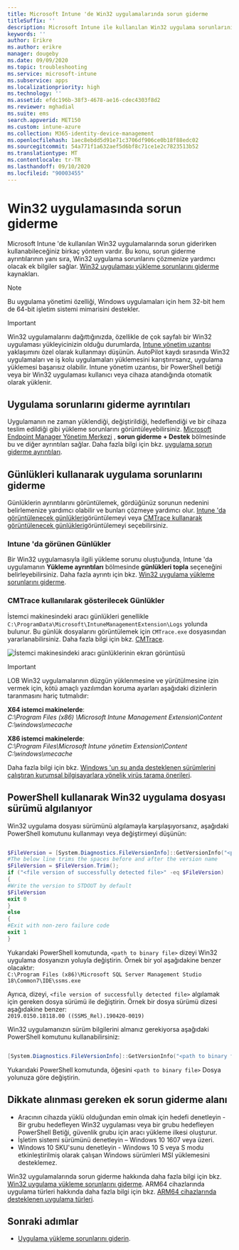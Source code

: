 ```yaml
---
title: Microsoft Intune 'de Win32 uygulamalarında sorun giderme
titleSuffix: ''
description: Microsoft Intune ile kullanılan Win32 uygulama sorunlarını gidermek için en yaygın yöntemler hakkında bilgi edinin.
keywords: ''
author: Erikre
ms.author: erikre
manager: dougeby
ms.date: 09/09/2020
ms.topic: troubleshooting
ms.service: microsoft-intune
ms.subservice: apps
ms.localizationpriority: high
ms.technology: ''
ms.assetid: efdc196b-38f3-4678-ae16-cdec4303f8d2
ms.reviewer: mghadial
ms.suite: ems
search.appverid: MET150
ms.custom: intune-azure
ms.collection: M365-identity-device-management
ms.openlocfilehash: 1aec8ebdd5d91e71c3706df906ce0b18f88edc02
ms.sourcegitcommit: 54a771f1a632aef5d6bf8c71ce1e2c7823513b52
ms.translationtype: MT
ms.contentlocale: tr-TR
ms.lasthandoff: 09/10/2020
ms.locfileid: "90003455"
---
```

# <a name="troubleshoot-win32-app-issues"></a>Win32 uygulamasında sorun giderme

Microsoft Intune 'de kullanılan Win32 uygulamalarında sorun giderirken kullanabileceğiniz birkaç yöntem vardır. Bu konu, sorun giderme ayrıntılarının yanı sıra, Win32 uygulama sorunlarını çözmenize yardımcı olacak ek bilgiler sağlar.  [Win32 uygulaması yükleme sorunlarını giderme](troubleshoot-app-install.md#win32-app-installation-troubleshooting) kaynakları.

> [!NOTE]
> Bu uygulama yönetimi özelliği, Windows uygulamaları için hem 32-bit hem de 64-bit işletim sistemi mimarisini destekler.

> [!IMPORTANT]
> Win32 uygulamalarını dağıttığınızda, özellikle de çok sayfalı bir Win32 uygulaması yükleyicinizin olduğu durumlarda, [Intune yönetim uzantısı](../apps/intune-management-extension.md) yaklaşımını özel olarak kullanmayı düşünün. AutoPilot kaydı sırasında Win32 uygulamaları ve iş kolu uygulamaları yüklemesini karıştırırsanız, uygulama yüklemesi başarısız olabilir. Intune yönetim uzantısı, bir PowerShell betiği veya bir Win32 uygulaması kullanıcı veya cihaza atandığında otomatik olarak yüklenir.

## <a name="app-troubleshooting-details"></a>Uygulama sorunlarını giderme ayrıntıları

Uygulamanın ne zaman yüklendiği, değiştirildiği, hedeflendiği ve bir cihaza teslim edildiği gibi yükleme sorunlarını görüntüleyebilirsiniz. [Microsoft Endpoint Manager Yönetim Merkezi](https://go.microsoft.com/fwlink/?linkid=2109431) , **sorun giderme + Destek** bölmesinde bu ve diğer ayrıntıları sağlar. Daha fazla bilgi için bkz. [uygulama sorun giderme ayrıntıları](troubleshoot-app-install.md#app-troubleshooting-details).

## <a name="troubleshoot-app-issues-using-logs"></a>Günlükleri kullanarak uygulama sorunlarını giderme

Günlüklerin ayrıntılarını görüntülemek, gördüğünüz sorunun nedenini belirlemenize yardımcı olabilir ve bunları çözmeye yardımcı olur. [Intune 'da görüntülenecek günlükleri](apps-win32-troubleshoot.md#logs-displayed-in-intune)görüntülemeyi veya [CMTrace kullanarak görüntülenecek günlükleri](apps-win32-troubleshoot.md#logs-displayed-using-cmtrace)görüntülemeyi seçebilirsiniz. 

### <a name="logs-displayed-in-intune"></a>Intune 'da görünen Günlükler

Bir Win32 uygulamasıyla ilgili yükleme sorunu oluştuğunda, Intune 'da uygulamanın **Yükleme ayrıntıları** bölmesinde **günlükleri topla** seçeneğini belirleyebilirsiniz. Daha fazla ayrıntı için bkz. [Win32 uygulama yükleme sorunlarını giderme](troubleshoot-app-install.md#win32-app-installation-troubleshooting).

### <a name="logs-displayed-using-cmtrace"></a>CMTrace kullanılarak gösterilecek Günlükler

İstemci makinesindeki aracı günlükleri genellikle `C:\ProgramData\Microsoft\IntuneManagementExtension\Logs` yolunda bulunur. Bu günlük dosyalarını görüntülemek için `CMTrace.exe` dosyasından yararlanabilirsiniz. Daha fazla bilgi için bkz. [CMTrace](https://docs.microsoft.com/configmgr/core/support/cmtrace).

![İstemci makinesindeki aracı günlüklerinin ekran görüntüsü](./media/apps-win32-app-management/apps-win32-app-10.png)

> [!IMPORTANT]
> LOB Win32 uygulamalarının düzgün yüklenmesine ve yürütülmesine izin vermek için, kötü amaçlı yazılımdan koruma ayarları aşağıdaki dizinlerin taranmasını hariç tutmalıdır:<p>
> **X64 istemci makinelerde**:<br>
> *C:\Program Files (x86) \Microsoft Intune Management Extension\Content*<br>
> *C:\windows\ımecache*
>  
> **X86 istemci makinelerde**:<br>
> *C:\Program Files\Microsoft Intune yönetim Extension\Content*<br>
> *C:\windows\ımecache*
>
> Daha fazla bilgi için bkz. [Windows 'un şu anda desteklenen sürümlerini çalıştıran kurumsal bilgisayarlara yönelik virüs tarama önerileri](https://support.microsoft.com/help/822158/virus-scanning-recommendations-for-enterprise-computers).

## <a name="detecting-the-win32-app-file-version-using-powershell"></a>PowerShell kullanarak Win32 uygulama dosyası sürümü algılanıyor

Win32 uygulama dosyası sürümünü algılamayla karşılaşıyorsanız, aşağıdaki PowerShell komutunu kullanmayı veya değiştirmeyi düşünün:

``` PowerShell

$FileVersion = [System.Diagnostics.FileVersionInfo]::GetVersionInfo("<path to binary file>").FileVersion
#The below line trims the spaces before and after the version name
$FileVersion = $FileVersion.Trim();
if ("<file version of successfully detected file>" -eq $FileVersion)
{
#Write the version to STDOUT by default
$FileVersion
exit 0
}
else
{
#Exit with non-zero failure code
exit 1
}
```

Yukarıdaki PowerShell komutunda, `<path to binary file>` dizeyi Win32 uygulama dosyanızın yoluyla değiştirin. Örnek bir yol aşağıdakine benzer olacaktır:<br>
`C:\Program Files (x86)\Microsoft SQL Server Management Studio 18\Common7\IDE\ssms.exe`

Ayrıca, dizeyi, `<file version of successfully detected file>` algılamak için gereken dosya sürümü ile değiştirin. Örnek bir dosya sürümü dizesi aşağıdakine benzer:<br>
`2019.0150.18118.00 ((SSMS_Rel).190420-0019)`

Win32 uygulamanızın sürüm bilgilerini almanız gerekiyorsa aşağıdaki PowerShell komutunu kullanabilirsiniz:

``` PowerShell

[System.Diagnostics.FileVersionInfo]::GetVersionInfo("<path to binary file>").FileVersion

```

Yukarıdaki PowerShell komutunda, öğesini `<path to binary file>` Dosya yolunuza göre değiştirin.

## <a name="additional-troubleshooting-areas-to-consider"></a>Dikkate alınması gereken ek sorun giderme alanı
- Aracının cihazda yüklü olduğundan emin olmak için hedefi denetleyin - Bir grubu hedefleyen Win32 uygulaması veya bir grubu hedefleyen PowerShell Betiği, güvenlik grubu için aracı yükleme ilkesi oluşturur.
- İşletim sistemi sürümünü denetleyin – Windows 10 1607 veya üzeri.  
- Windows 10 SKU'sunu denetleyin - Windows 10 S veya S modu etkinleştirilmiş olarak çalışan Windows sürümleri MSI yüklemesini desteklemez.

Win32 uygulamalarında sorun giderme hakkında daha fazla bilgi için bkz. [Win32 uygulama yükleme sorunlarını giderme](troubleshoot-app-install.md#win32-app-installation-troubleshooting). ARM64 cihazlarında uygulama türleri hakkında daha fazla bilgi için bkz. [ARM64 cihazlarında desteklenen uygulama türleri](../apps/troubleshoot-app-install.md#app-types-supported-on-arm64-devices).

## <a name="next-steps"></a>Sonraki adımlar

- [Uygulama yükleme sorunlarını giderin](troubleshoot-app-install.md).
